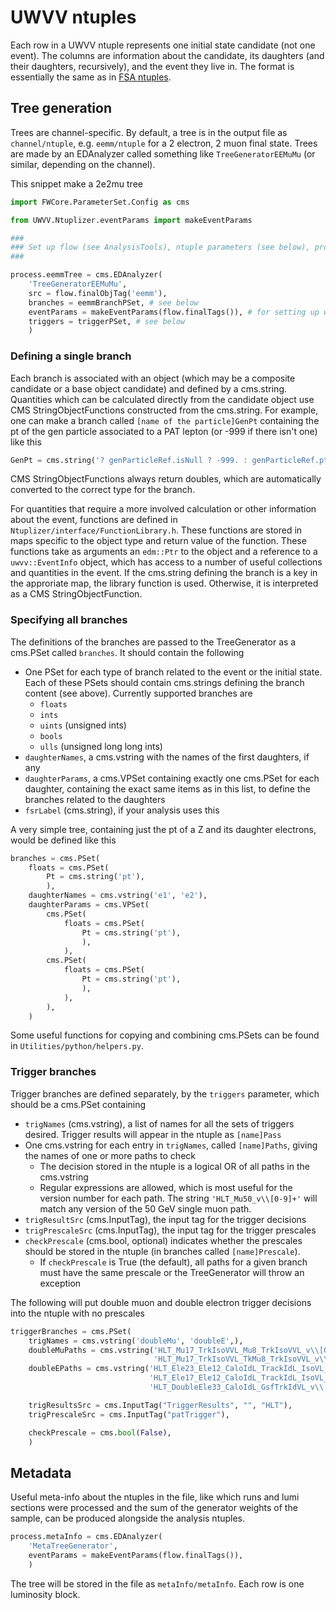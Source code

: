 # UWVV ntuples

Each row in a UWVV ntuple represents one initial state candidate (not one event). The columns are information about the candidate, its daughters (and their daughters, recursively), and the event they live in. The format is essentially the same as in [FSA ntuples](https://github.com/uwcms/FinalStateAnalysis/tree/miniAOD_dev_80X/NtupleTools/test).


## Tree generation

Trees are channel-specific. By default, a tree is in the output file as `channel/ntuple`, e.g. `eemm/ntuple` for a 2 electron, 2 muon final state. Trees are made by an EDAnalyzer called something like `TreeGeneratorEEMuMu` (or similar, depending on the channel). 

This snippet make a 2e2mu tree
```python
import FWCore.ParameterSet.Config as cms

from UWVV.Ntuplizer.eventParams import makeEventParams

###
### Set up flow (see AnalysisTools), ntuple parameters (see below), process etc.
###

process.eemmTree = cms.EDAnalyzer(
    'TreeGeneratorEEMuMu',
    src = flow.finalObjTag('eemm'),
    branches = eemmBranchPSet, # see below
    eventParams = makeEventParams(flow.finalTags()), # for setting up whole-event information
    triggers = triggerPSet, # see below
    )
```


### Defining a single branch

Each branch is associated with an object (which may be a composite candidate or a base object candidate) and defined by a cms.string. Quantities which can be calculated directly from the candidate object use CMS StringObjectFunctions constructed from the cms.string. For example, one can make a branch called `[name of the particle]GenPt` containing the pt of the gen particle associated to a PAT lepton (or -999 if there isn't one) like this
```python
GenPt = cms.string('? genParticleRef.isNull ? -999. : genParticleRef.pt')
```
CMS StringObjectFunctions always return doubles, which are automatically converted to the correct type for the branch.

For quantities that require a more involved calculation or other information about the event, functions are defined in `Ntuplizer/interface/FunctionLibrary.h`. These functions are stored in maps specific to the object type and return value of the function. These functions take as arguments an `edm::Ptr` to the object and a reference to a `uwvv::EventInfo` object, which has access to a number of useful collections and quantities in the event. If the cms.string defining the branch is a key in the approriate map, the library function is used. Otherwise, it is interpreted as a CMS StringObjectFunction.


### Specifying all branches

The definitions of the branches are passed to the TreeGenerator as a cms.PSet called `branches`. It should contain the following
* One PSet for each type of branch related to the event or the initial state. Each of these PSets should contain cms.strings defining the branch content (see above). Currently supported branches are 
  * `floats`
  * `ints`
  * `uints` (unsigned ints)
  * `bools`
  * `ulls` (unsigned long long ints)
* `daughterNames`, a cms.vstring with the names of the first daughters, if any
* `daughterParams`, a cms.VPSet containing exactly one cms.PSet for each daughter, containing the exact same items as in this list, to define the branches related to the daughters
* `fsrLabel` (cms.string), if your analysis uses this

A very simple tree, containing just the pt of a Z and its daughter electrons, would be defined like this
```python
branches = cms.PSet(
    floats = cms.PSet(
        Pt = cms.string('pt'),
        ),
    daughterNames = cms.vstring('e1', 'e2'),
    daughterParams = cms.VPSet(
        cms.PSet(
            floats = cms.PSet(
                Pt = cms.string('pt'),
                ),
            ),
        cms.PSet(
            floats = cms.PSet(
                Pt = cms.string('pt'),
                ),
            ),
        ),
    )
```

Some useful functions for copying and combining cms.PSets can be found in `Utilities/python/helpers.py`.

### Trigger branches

Trigger branches are defined separately, by the `triggers` parameter, which should be a cms.PSet containing
* `trigNames` (cms.vstring), a list of names for all the sets of triggers desired. Trigger results will appear in the ntuple as `[name]Pass`
* One cms.vstring for each entry in `trigNames`, called `[name]Paths`, giving the names of one or more paths to check
  * The decision stored in the ntuple is a logical OR of all paths in the cms.vstring
  * Regular expressions are allowed, which is most useful for the version number for each path. The string `'HLT_Mu50_v\\[0-9]+'` will match any version of the 50 GeV single muon path.
* `trigResultSrc` (cms.InputTag), the input tag for the trigger decisions
* `trigPrescaleSrc` (cms.InputTag), the input tag for the trigger prescales
* `checkPrescale` (cms.bool, optional) indicates whether the prescales should be stored in the ntuple (in branches called `[name]Prescale`). 
  * If `checkPrescale` is True (the default), all paths for a given branch must have the same prescale or the TreeGenerator will throw an exception

The following will put double muon and double electron trigger decisions into the ntuple with no prescales
```python
triggerBranches = cms.PSet(
    trigNames = cms.vstring('doubleMu', 'doubleE',),
    doubleMuPaths = cms.vstring('HLT_Mu17_TrkIsoVVL_Mu8_TrkIsoVVL_v\\[0-9]+',
                                'HLT_Mu17_TrkIsoVVL_TkMu8_TrkIsoVVL_v\\[0-9]+'),
    doubleEPaths = cms.vstring('HLT_Ele23_Ele12_CaloIdL_TrackIdL_IsoVL_DZ_v\\[0-9]+',
                               'HLT_Ele17_Ele12_CaloIdL_TrackIdL_IsoVL_DZ_v\\[0-9]+',
                               'HLT_DoubleEle33_CaloIdL_GsfTrkIdVL_v\\[0-9]+'),

    trigResultsSrc = cms.InputTag("TriggerResults", "", "HLT"),
    trigPrescaleSrc = cms.InputTag("patTrigger"),

    checkPrescale = cms.bool(False),
    )
```

## Metadata

Useful meta-info about the ntuples in the file, like which runs and lumi sections were processed and the sum of the generator weights of the sample, can be produced alongside the analysis ntuples. 

```python
process.metaInfo = cms.EDAnalyzer(
    'MetaTreeGenerator',
    eventParams = makeEventParams(flow.finalTags()),
    )
```

The tree will be stored in the file as `metaInfo/metaInfo`. Each row is one luminosity block.
